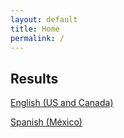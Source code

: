 ```yaml
---
layout: default
title: Home
permalink: /
---
```


## Results

[English (US and Canada)](./EN_results.html)

[Spanish (México)](./ES_results.html)
